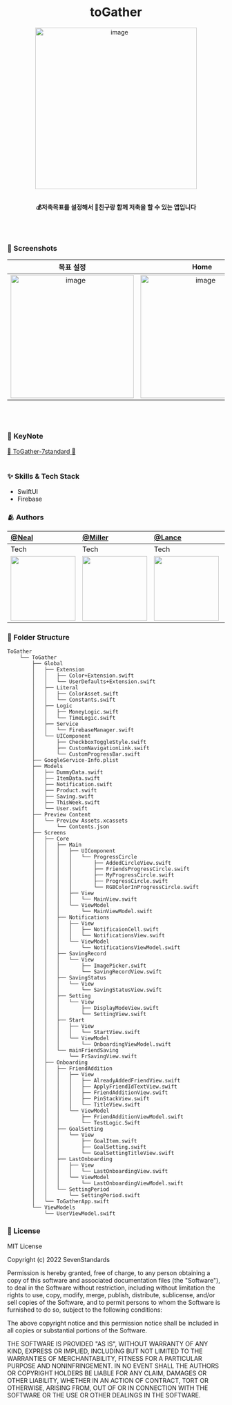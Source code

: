 <br/>
<br/>

<div align="center"> 

# toGather

<img width="374" alt="image" src="https://user-images.githubusercontent.com/59302419/182025431-d9ed3181-2e7f-49c2-aca6-dfe4c6b046c2.png">

<br/>
<br/>

**💰저축목표를 설정해서 🤑친구랑 함께 저축을 할 수 있는 앱입니다** 

</div>

<br/>
<br/>

### 📱 Screenshots

| 목표 설정 | Home | 저축 기록하기 | 알림 |
|:---:|:---:|:---:|:---:|
|<img width="285" alt="image" src="https://user-images.githubusercontent.com/59302419/182025494-e520cab7-a344-488b-87f2-0dc0720b76eb.png">|<img width="285" alt="image" src="https://user-images.githubusercontent.com/59302419/182025512-0f823384-ae93-4539-b712-e3f76203256f.png">|<img width="285" alt="image" src="https://user-images.githubusercontent.com/59302419/182025537-2868ae84-9034-4649-a931-0120bf305ae9.png">|<img width="285" alt="image" src="https://user-images.githubusercontent.com/59302419/182025561-3ff4084d-2fc4-4203-b185-ba8445e22af0.png">|

<br/>
<br/>

### 🚀 KeyNote
[🍏 ToGather-7standard 🍏](https://github.com/DeveloperAcademy-POSTECH/toGather/files/9229074/ToGather.-.7standard.pdf)
<br/>
<br/>
### :sparkles: Skills & Tech Stack
* SwiftUI
* Firebase

### :people_hugging: Authors
[@Neal](https://github.com/yudonlee) | [@Miller](https://github.com/KimDaeSeong8721) |   [@Lance](https://github.com/limhyoseok) |  [@Max](https://github.com/Sungwooo) | [@Eve](https://github.com/unuhqueen) | [@Bit](https://github.com/yeongwooCho) |
:---|:---|:---|:---|:---|:---
Tech|Tech|Tech|Design|Tech|Tech 
|<img width="150" src="https://user-images.githubusercontent.com/39371835/182309545-ec4271f3-98a6-4246-ae66-7d6207d74f07.png">|<img width="150" src="https://user-images.githubusercontent.com/39371835/182309685-2f4f406d-2e0b-4d59-af2f-6b0b47c659bf.png">|<img width="150" src="https://user-images.githubusercontent.com/39371835/182309701-9ba4da6e-539c-4a3c-8c0a-a6826efd3b94.jpeg">|<img width="150" src="https://user-images.githubusercontent.com/39371835/182310928-66367938-3eae-4865-b549-a8f820fb872e.png">|<img width="150" src="https://user-images.githubusercontent.com/39371835/182310289-281888fd-f9ec-461b-99ac-0dcef0ecf2f7.png">|<img width="150" src="https://user-images.githubusercontent.com/39371835/182310746-3a02a438-7417-4888-91fb-6f65d9547ea7.png">|


### :file_folder: Folder Structure
```
ToGather
    └── ToGather
        ├── Global
        │   ├── Extension
        │   │   ├── Color+Extension.swift
        │   │   └── UserDefaults+Extension.swift
        │   ├── Literal
        │   │   ├── ColorAsset.swift
        │   │   └── Constants.swift
        │   ├── Logic
        │   │   ├── MoneyLogic.swift
        │   │   └── TimeLogic.swift
        │   ├── Service
        │   │   └── FirebaseManager.swift
        │   └── UIComponent
        │       ├── CheckboxToggleStyle.swift
        │       ├── CustomNavigationLink.swift
        │       └── CustomProgressBar.swift
        ├── GoogleService-Info.plist
        ├── Models
        │   ├── DummyData.swift
        │   ├── ItemData.swift
        │   ├── Notification.swift
        │   ├── Product.swift
        │   ├── Saving.swift
        │   ├── ThisWeek.swift
        │   └── User.swift
        ├── Preview Content
        │   └── Preview Assets.xcassets
        │       └── Contents.json
        ├── Screens
        │   ├── Core
        │   │   ├── Main
        │   │   │   ├── UIComponent
        │   │   │   │   └── ProgressCircle
        │   │   │   │       ├── AddedCircleView.swift
        │   │   │   │       ├── FriendsProgressCircle.swift
        │   │   │   │       ├── MyProgressCircle.swift
        │   │   │   │       ├── ProgressCircle.swift
        │   │   │   │       └── RGBColorInProgressCircle.swift
        │   │   │   ├── View
        │   │   │   │   └── MainView.swift
        │   │   │   └── ViewModel
        │   │   │       └── MainViewModel.swift
        │   │   ├── Notifications
        │   │   │   ├── View
        │   │   │   │   ├── NotificaionCell.swift
        │   │   │   │   └── NotificationsView.swift
        │   │   │   └── ViewModel
        │   │   │       └── NotificationsViewModel.swift
        │   │   ├── SavingRecord
        │   │   │   └── View
        │   │   │       ├── ImagePicker.swift
        │   │   │       └── SavingRecordView.swift
        │   │   ├── SavingStatus
        │   │   │   └── View
        │   │   │       └── SavingStatusView.swift
        │   │   ├── Setting
        │   │   │   └── View
        │   │   │       ├── DisplayModeView.swift
        │   │   │       └── SettingView.swift
        │   │   ├── Start
        │   │   │   ├── View
        │   │   │   │   └── StartView.swift
        │   │   │   └── ViewModel
        │   │   │       └── OnboardingViewModel.swift
        │   │   └── mainFriendSaving
        │   │       └── FrSavingView.swift
        │   ├── Onboarding
        │   │   ├── FriendAddition
        │   │   │   ├── View
        │   │   │   │   ├── AlreadyAddedFriendView.swift
        │   │   │   │   ├── ApplyFriendIdTextView.swift
        │   │   │   │   ├── FriendAdditionView.swift
        │   │   │   │   ├── PinStackView.swift
        │   │   │   │   └── TitleView.swift
        │   │   │   └── ViewModel
        │   │   │       ├── FriendAdditionViewModel.swift
        │   │   │       └── TestLogic.Swift
        │   │   ├── GoalSetting
        │   │   │   └── View
        │   │   │       ├── GoalItem.swift
        │   │   │       ├── GoalSetting.swift
        │   │   │       └── GoalSettingTitleView.swift
        │   │   ├── LastOnboarding
        │   │   │   ├── View
        │   │   │   │   └── LastOnboardingView.swift
        │   │   │   └── ViewModel
        │   │   │       └── LastOnboardingViewModel.swift
        │   │   └── SettingPeriod
        │   │       └── SettingPeriod.swift
        │   └── ToGatherApp.swift
        └── ViewModels
            └── UserViewModel.swift

```
### :lock_with_ink_pen: License
MIT License

Copyright (c) 2022 SevenStandards

Permission is hereby granted, free of charge, to any person obtaining a copy
of this software and associated documentation files (the "Software"), to deal
in the Software without restriction, including without limitation the rights
to use, copy, modify, merge, publish, distribute, sublicense, and/or sell
copies of the Software, and to permit persons to whom the Software is
furnished to do so, subject to the following conditions:

The above copyright notice and this permission notice shall be included in all
copies or substantial portions of the Software.

THE SOFTWARE IS PROVIDED "AS IS", WITHOUT WARRANTY OF ANY KIND, EXPRESS OR
IMPLIED, INCLUDING BUT NOT LIMITED TO THE WARRANTIES OF MERCHANTABILITY,
FITNESS FOR A PARTICULAR PURPOSE AND NONINFRINGEMENT. IN NO EVENT SHALL THE
AUTHORS OR COPYRIGHT HOLDERS BE LIABLE FOR ANY CLAIM, DAMAGES OR OTHER
LIABILITY, WHETHER IN AN ACTION OF CONTRACT, TORT OR OTHERWISE, ARISING FROM,
OUT OF OR IN CONNECTION WITH THE SOFTWARE OR THE USE OR OTHER DEALINGS IN THE
SOFTWARE.


